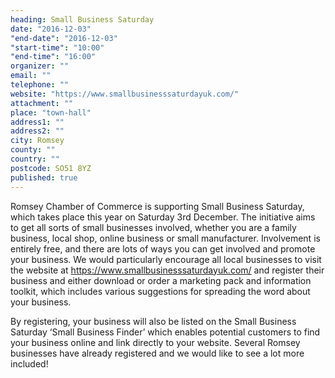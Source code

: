```yaml
---
heading: Small Business Saturday
date: "2016-12-03"
"end-date": "2016-12-03"
"start-time": "10:00"
"end-time": "16:00"
organizer: ""
email: ""
telephone: ""
website: "https://www.smallbusinesssaturdayuk.com/"
attachment: ""
place: "town-hall"
address1: ""
address2: ""
city: Romsey
county: ""
country: ""
postcode: SO51 8YZ
published: true
---
```




Romsey Chamber of Commerce is supporting Small Business Saturday, which takes place this year on Saturday 3rd December. The initiative aims to get all sorts of small businesses involved, whether you are a family business, local shop, online business or small manufacturer. Involvement is entirely free, and there are lots of ways you can get involved and promote your business. We would particularly encourage all local businesses to visit the website at https://www.smallbusinesssaturdayuk.com/ and register their business and either download or order a marketing pack and information toolkit, which includes various suggestions for spreading the word about your business.

By registering, your business will also be listed on the Small Business Saturday ‘Small Business Finder’ which enables potential customers to find your business online and link directly to your website. Several Romsey businesses have already registered and we would like to see a lot more included!
